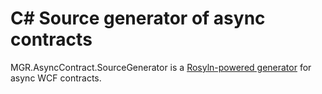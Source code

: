 # C# Source generator of async contracts

MGR.AsyncContract.SourceGenerator is a
[Rosyln-powered generator](https://docs.microsoft.com/en-us/dotnet/csharp/roslyn-sdk/source-generators-overview)
for async WCF contracts.